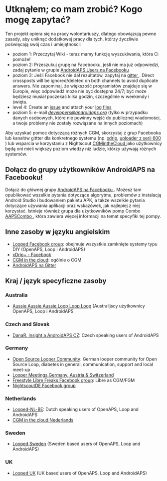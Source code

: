 # Utknąłem; co mam zrobić? Kogo mogę zapytać?

Ten projekt opiera się na pracy wolontariuszy, dlatego obowiązują pewne zasady, aby uniknąć dodatkowej pracy dla tych, którzy życzliwie poświęcają swój czas i umiejętności:

* poziom 1: Przeczytaj Wiki - teraz mamy funkcję wyszukiwania, która Ci pomoże!
* poziom 2: Przeszukuj grupę na Facebooku, jeśli nie ma już odpowiedzi, zadaj pytanie w grupie [AndroidAPS Users na Facebooku ](https://www.facebook.com/groups/1900195340201874/)
* poziom 3: Jeśli Facebook nie dał rezultatów, zapytaj na [ gitter ](https://gitter.im/MilosKozak/AndroidAPS). Direct crossposts will be ignored/deleted on both channels to avoid duplicate answers. Nie zapominaj, że większość programistów znajduje się w Europie, więc odpowiedź może nie być dostępna 24/7; być może będziesz musiał poczekać kilka godzin, szczególnie w weekendy i święta.
* level 4: Create an [issue](https://github.com/nightscout/AndroidAPS/issues) and attach your [log files](../Usage/Accessing-logfiles.md)
* poziom 5: e-mail *developers@androidaps.org* (tylko w przypadku danych osobowych, które nie powinny wejść do publicznej wiadomości, a twoje problemy nie zostały rozwiązane na innych poziomach)

Aby uzyskać pomoc dotyczącą różnych CGM, skorzystaj z grup Facebooka lub kanałów gittter dla konkretnego systemu (np. [xdrip](https://www.facebook.com/groups/xDripG5/), [uploader z serii 600 ](https://www.facebook.com/groups/NightscoutForMedtronic/)) lub wsparcia w korzystaniu z Nightscout [ CGMintheCloud ](https://www.facebook.com/groups/cgminthecloud/) jako użytkownicy będą oni mieli większy poziom wiedzy niż ludzie, którzy używają różnych systemów.

## Dołącz do grupy użytkowników AndroidAPS na Facebooku!

Dołącz do głównej grupy [ AndroidAPS na Facebooku ](https://www.facebook.com/groups/1900195340201874/). Możesz tam opublikować wszelkie pytania dotyczące algorytmu, problemów z instalacją Android Studio i budowaniem pakietu APK, a także wszelkie pytania dotyczące używania aplikacji oraz wskazówek, jak najlepiej z niej korzystać. Istnieje również grupa dla użytkowników pomp Combo [ AAPSCombo ](https://www.facebook.com/groups/127507891261169/), która zawiera więcej informacji na temat specyfiki tej pompy.

## Inne zasoby w języku angielskim

* [Looped Facebook group](https://www.facebook.com/groups/TheLoopedGroup): obejmuje wszystkie zamknięte systemy typu DIY (OpenAPS, Loop i AndroidAPS)
* [xDrip+ - Facebook](https://www.facebook.com/groups/xDripG5/)
* [CGM in the cloud](https://www.facebook.com/groups/cgminthecloud/): ogólnie o CGM
* [AndroidAPS na Gitter](https://gitter.im/MilosKozak/AndroidAPS)

## Kraj / język specyficzne zasoby

### Australia

* [Aussie Aussie Aussie Loop Loop Loop](https://www.facebook.com/groups/AussieLooping/) (Australijscy użytkownicy OpenAPS, Loop i AndroidAPS

### Czech and Slovak

* [DanaR, Insight a AndroidAPS CZ](https://www.facebook.com/groups/AndroidAPSCZ/): Czech speaking users of AndroidAPS

### Germany

* [Open Source Looper Community](https://de.loopercommunity.org/): German looper community for Open Source Loop, diabetes in general, communication, support and local meet-up
* [Looper Meetings Germany, Austria & Switzerland](https://de.loopercommunity.org/c/veranstaltungen/l/calendar)
* [Freestyle Libre Freaks Facebook group](https://www.facebook.com/groups/FreestyleLibreFreaks/): Libre as CGM/FGM
* [NightscoutDE Facebook group](https://www.facebook.com/groups/nightscoutDE/)

### Netherlands

* [Looped-NL-BE](https://www.facebook.com/groups/117102135652893): Dutch speaking users of OpenAPS, Loop and AndroidAPS
* [CGM in the cloud Nederlands](https://www.facebook.com/groups/1764754560436596)

### Sweden

* [Looped Sweden](https://www.facebook.com/groups/661514380864081/) (Sweden based users of OpenAPS, Loop and AndroidAPS)

### UK

* [Looped UK](https://www.facebook.com/groups/LoopedUK/) (UK based users of OpenAPS, Loop and AndroidAPS)